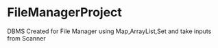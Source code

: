# FileManagerProject
DBMS Created for File Manager using Map,ArrayList,Set and take inputs from Scanner
